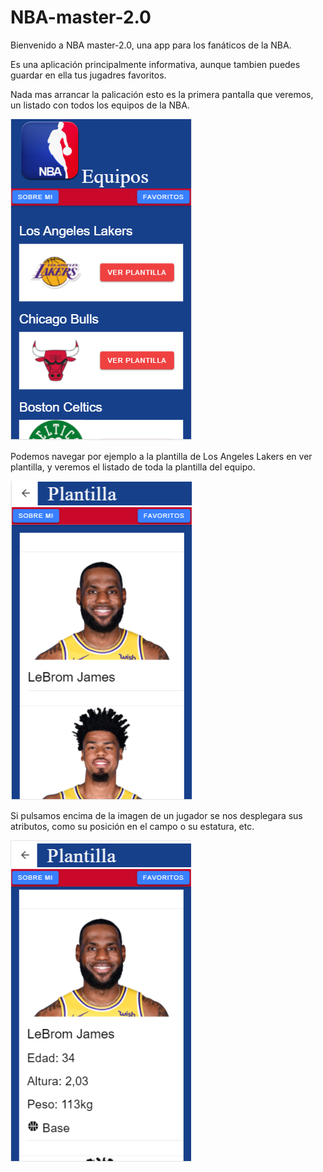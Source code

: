 # NBA-master-2.0

Bienvenido a NBA master-2.0, una app para los fanáticos de la NBA.

Es una aplicación principalmente informativa, aunque tambien puedes guardar en ella tus jugadres favoritos.

Nada mas arrancar la palicación esto es la primera pantalla que veremos, un listado con todos los equipos de la NBA.

![Aquí la descripción de la imagen por si no carga](https://github.com/AdrianJimenezMontilla/NBA-master/blob/master/imagenes/captura1.png)

Podemos navegar por ejemplo a la plantilla de Los Angeles Lakers en ver plantilla, y veremos el listado de toda la plantilla del equipo.

![Aquí la descripción de la imagen por si no carga](https://github.com/AdrianJimenezMontilla/NBA-master/blob/master/imagenes/captura2.png)

Si pulsamos encima de la imagen de un jugador se nos desplegara sus atributos, como su posición en el campo o su estatura, etc.

![Aquí la descripción de la imagen por si no carga](https://github.com/AdrianJimenezMontilla/NBA-master/blob/master/imagenes/captura3.png)


